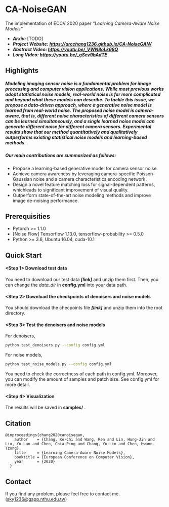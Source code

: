 # CA-NoiseGAN
The implementation of ECCV 2020 paper *"Learning Camera-Aware Noise Models"*

- ***Arxiv:*** [TODO]
- ***Project Website: https://arcchang1236.github.io/CA-NoiseGAN/***
- ***Abstract Video: https://youtu.be/_VWN8oLk68Q*** 
- ***Long Video: https://youtu.be/_gScv9bAdTE*** 

## Highlights
##### Modeling imaging sensor noise is a fundamental problem for image processing and computer vision applications. While most previous works adopt statistical noise models, real-world noise is far more complicated and beyond what these models can describe. To tackle this issue, we propose a data-driven approach, where a generative noise model is learned from real-world noise. The proposed noise model is camera-aware, that is, different noise characteristics of different camera sensors can be learned simultaneously, and a single learned noise model can generate different noise for different camera sensors. Experimental results show that our method quantitatively and qualitatively outperforms existing statistical noise models and learning-based methods.
##### Our main contributions are summarized as follows:
- Propose a learning-based generative model for camera sensor noise.
- Achieve camera awareness by leveraging camera-specific Poisson-Gaussian noise and a camera characteristics encoding network.
- Design a novel feature matching loss for signal-dependent patterns, whichleads to significant improvement of visual quality.
- Outperform state-of-the-art noise modeling methods and improve image de-noising performance.

## Prerequisities
- Pytorch >= 1.1.0 
- [Noise Flow] Tensorflow 1.13.0, tensorflow-probability >= 0.5.0
- Python >= 3.6, Ubuntu 16.04, cuda-10.1

## Quick Start

#### <Step 1> Download test data

You need to download our test data ***[link]*** and unzip them first.
Then, you can change the *data_dir* in **config.yml** into your data path.

#### <Step 2> Download the checkpoints of denoisers and noise models

You should download the checpoints file ***[link]*** and unzip them into the root directory.

#### <Step 3> Test the denoisers and noise models

For denoisers, 
```bash
python test_denoisers.py --config config.yml
```

For noise models,

```bash
python test_noise_models.py --config config.yml
```

You need to check the correctness of each path in config.yml. Moreover, you can modify the amount of samples and patch size. See config.yml for more detail.

#### <Step 4> Visualization

The results will be saved in **samples/** .

## Citation
```
@inproceedings{chang2020canoisegan,
    author    = {Chang, Ke-Chi and Wang, Ren and Lin, Hung-Jin and Liu, Yu-Lun and Chen, Chia-Ping and Chang, Yu-Lin and Chen, Hwann-Tzong},
    title     = {Learning Camera-Aware Noise Models},
    booktitle = {European Conference on Computer Vision},
    year      = {2020}
  }
```

## Contact
If you find any problem, please feel free to contact me. (sky1236@gapp.nthu.edu.tw)